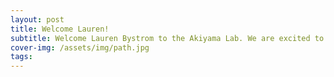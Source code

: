 ```yaml
---
layout: post
title: Welcome Lauren!
subtitle: Welcome Lauren Bystrom to the Akiyama Lab. We are excited to have you join our team!
cover-img: /assets/img/path.jpg
tags: 
---
```

